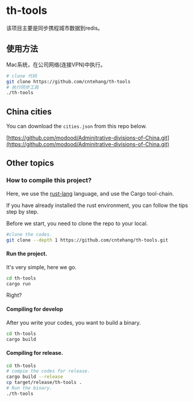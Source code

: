 # th-tools

该项目主要是同步携程城市数据到redis。

## 使用方法

Mac系统，在公司网络(连接VPN)中执行。

```bash
# clone 代码
git clone https://github.com/cntehang/th-tools
# 执行同步工具
./th-tools
```

##  China cities

You can download the `cities.json` from this repo below.

[https://github.com/modood/Adminitrative-divisions-of-China.git](https://github.com/modood/Adminitrative-divisions-of-China.git)

## Other topics

### How to compile this project?

Here, we use the [rust-lang](https://www.rust-lang.org) language, and use the Cargo tool-chain.

If you have already installed the rust environment, you can follow the tips step by step.

Before we start, you need to clone the repo to your local.

```bash
#clone the codes.
git clone --depth 1 https://github.com/cntehang/th-tools.git
```

#### Run the project.

It's very simple, here we go.

```bash
cd th-tools
cargo run
```

Right?

#### Compiling for develop

After you write your codes, you want to build a binary.

```bash
cd th-tools
cargo build
```

#### Compiling for release.

```bash
cd th-tools
# compie the codes for release.
cargo build --release
cp target/release/th-tools .
# Run the binary.
./th-tools
```

